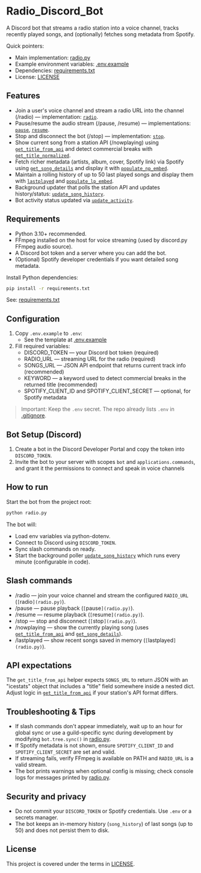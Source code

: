 # Radio_Discord_Bot

A Discord bot that streams a radio station into a voice channel, tracks recently played songs, and (optionally) fetches song metadata from Spotify.

Quick pointers:
- Main implementation: [radio.py](radio.py)
- Example environment variables: [.env.example](.env.example)
- Dependencies: [requirements.txt](requirements.txt)
- License: [LICENSE](LICENSE)

## Features
- Join a user's voice channel and stream a radio URL into the channel (/radio) — implementation: [`radio`](radio.py).
- Pause/resume the audio stream (/pause, /resume) — implementations: [`pause`](radio.py), [`resume`](radio.py).
- Stop and disconnect the bot (/stop) — implementation: [`stop`](radio.py).
- Show current song from a station API (/nowplaying) using [`get_title_from_api`](radio.py) and detect commercial breaks with [`get_title_normalized`](radio.py).
- Fetch richer metadata (artists, album, cover, Spotify link) via Spotify using [`get_song_details`](radio.py) and display it with [`populate_np_embed`](radio.py).
- Maintain a rolling history of up to 50 last played songs and display them with [`lastplayed`](radio.py) and [`populate_lp_embed`](radio.py).
- Background updater that polls the station API and updates history/status: [`update_song_history`](radio.py).
- Bot activity status updated via [`update_activity`](radio.py).

## Requirements
- Python 3.10+ recommended.
- FFmpeg installed on the host for voice streaming (used by discord.py FFmpeg audio source).
- A Discord bot token and a server where you can add the bot.
- (Optional) Spotify developer credentials if you want detailed song metadata.

Install Python dependencies:
```sh
pip install -r requirements.txt
```
See: [requirements.txt](requirements.txt)

## Configuration
1. Copy `.env.example` to `.env`:
   - See the template at [.env.example](.env.example)
2. Fill required variables:
   - DISCORD_TOKEN — your Discord bot token (required)
   - RADIO_URL — streaming URL for the radio (required)
   - SONGS_URL — JSON API endpoint that returns current track info (recommended)
   - KEYWORD — a keyword used to detect commercial breaks in the returned title (recommended)
   - SPOTIFY_CLIENT_ID and SPOTIFY_CLIENT_SECRET — optional, for Spotify metadata

> Important: Keep the `.env` secret. The repo already lists `.env` in [.gitignore](.gitignore).

## Bot Setup (Discord)
1. Create a bot in the Discord Developer Portal and copy the token into `DISCORD_TOKEN`.
3. Invite the bot to your server with scopes `bot` and `applications.commands`, and grant it the permissions to connect and speak in voice channels

## How to run
Start the bot from the project root:
```sh
python radio.py
```
The bot will:
- Load env variables via python-dotenv.
- Connect to Discord using `DISCORD_TOKEN`.
- Sync slash commands on ready.
- Start the background poller [`update_song_history`](radio.py) which runs every minute (configurable in code).

## Slash commands
- /radio — join your voice channel and stream the configured `RADIO_URL` (`[`radio`](radio.py)`).
- /pause — pause playback (`[`pause`](radio.py)`).
- /resume — resume playback (`[`resume`](radio.py)`).
- /stop — stop and disconnect (`[`stop`](radio.py)`).
- /nowplaying — show the currently playing song (uses [`get_title_from_api`](radio.py) and [`get_song_details`](radio.py)).
- /lastplayed — show recent songs saved in memory (`[`lastplayed`](radio.py)`).

## API expectations
The `get_title_from_api` helper expects `SONGS_URL` to return JSON with an "icestats" object that includes a "title" field somewhere inside a nested dict. Adjust logic in [`get_title_from_api`](radio.py) if your station's API format differs.

## Troubleshooting & Tips
- If slash commands don't appear immediately, wait up to an hour for global sync or use a guild-specific sync during development by modifying `bot.tree.sync()` in [radio.py](radio.py).
- If Spotify metadata is not shown, ensure `SPOTIFY_CLIENT_ID` and `SPOTIFY_CLIENT_SECRET` are set and valid.
- If streaming fails, verify FFmpeg is available on PATH and `RADIO_URL` is a valid stream.
- The bot prints warnings when optional config is missing; check console logs for messages printed by [radio.py](radio.py).

## Security and privacy
- Do not commit your `DISCORD_TOKEN` or Spotify credentials. Use `.env` or a secrets manager.
- The bot keeps an in-memory history (`song_history`) of last songs (up to 50) and does not persist them to disk.

## License
This project is covered under the terms in [LICENSE](LICENSE).